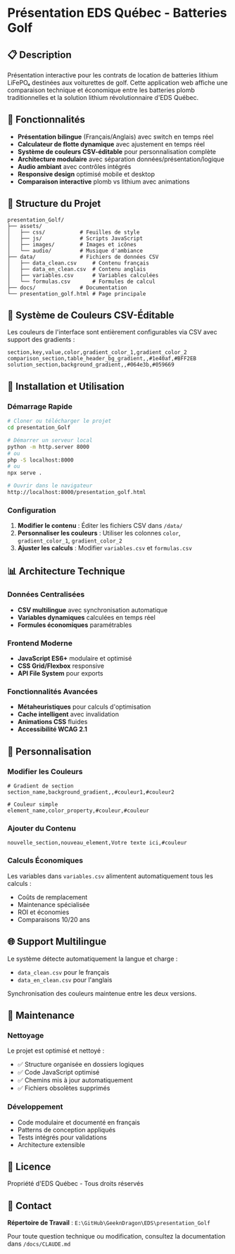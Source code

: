 # Présentation EDS Québec - Batteries Golf

## 📋 Description

Présentation interactive pour les contrats de location de batteries lithium LiFePO₄ destinées aux voiturettes de golf. Cette application web affiche une comparaison technique et économique entre les batteries plomb traditionnelles et la solution lithium révolutionnaire d'EDS Québec.

## 🚀 Fonctionnalités

- **Présentation bilingue** (Français/Anglais) avec switch en temps réel
- **Calculateur de flotte dynamique** avec ajustement en temps réel
- **Système de couleurs CSV-éditable** pour personnalisation complète
- **Architecture modulaire** avec séparation données/présentation/logique
- **Audio ambiant** avec contrôles intégrés
- **Responsive design** optimisé mobile et desktop
- **Comparaison interactive** plomb vs lithium avec animations

## 📁 Structure du Projet

```
presentation_Golf/
├── assets/
│   ├── css/           # Feuilles de style
│   ├── js/            # Scripts JavaScript
│   ├── images/        # Images et icônes
│   └── audio/         # Musique d'ambiance
├── data/              # Fichiers de données CSV
│   ├── data_clean.csv     # Contenu français
│   ├── data_en_clean.csv  # Contenu anglais
│   ├── variables.csv      # Variables calculées
│   └── formulas.csv       # Formules de calcul
├── docs/              # Documentation
└── presentation_golf.html # Page principale
```

## 🎨 Système de Couleurs CSV-Éditable

Les couleurs de l'interface sont entièrement configurables via CSV avec support des gradients :

```csv
section,key,value,color,gradient_color_1,gradient_color_2
comparison_section,table_header_bg_gradient,,#1e40af,#BFF2EB
solution_section,background_gradient,,#064e3b,#059669
```

## 🔧 Installation et Utilisation

### Démarrage Rapide

```bash
# Cloner ou télécharger le projet
cd presentation_Golf

# Démarrer un serveur local
python -m http.server 8000
# ou
php -S localhost:8000
# ou
npx serve .

# Ouvrir dans le navigateur
http://localhost:8000/presentation_golf.html
```

### Configuration

1. **Modifier le contenu** : Éditer les fichiers CSV dans `/data/`
2. **Personnaliser les couleurs** : Utiliser les colonnes `color`, `gradient_color_1`, `gradient_color_2`
3. **Ajuster les calculs** : Modifier `variables.csv` et `formulas.csv`

## 📊 Architecture Technique

### Données Centralisées
- **CSV multilingue** avec synchronisation automatique
- **Variables dynamiques** calculées en temps réel
- **Formules économiques** paramétrables

### Frontend Moderne
- **JavaScript ES6+** modulaire et optimisé
- **CSS Grid/Flexbox** responsive
- **API File System** pour exports

### Fonctionnalités Avancées
- **Métaheuristiques** pour calculs d'optimisation
- **Cache intelligent** avec invalidation
- **Animations CSS** fluides
- **Accessibilité WCAG 2.1**

## 🎯 Personnalisation

### Modifier les Couleurs
```csv
# Gradient de section
section_name,background_gradient,,#couleur1,#couleur2

# Couleur simple
element_name,color_property,#couleur,#couleur
```

### Ajouter du Contenu
```csv
nouvelle_section,nouveau_element,Votre texte ici,#couleur
```

### Calculs Économiques
Les variables dans `variables.csv` alimentent automatiquement tous les calculs :
- Coûts de remplacement
- Maintenance spécialisée
- ROI et économies
- Comparaisons 10/20 ans

## 🌐 Support Multilingue

Le système détecte automatiquement la langue et charge :
- `data_clean.csv` pour le français
- `data_en_clean.csv` pour l'anglais

Synchronisation des couleurs maintenue entre les deux versions.

## 🔧 Maintenance

### Nettoyage
Le projet est optimisé et nettoyé :
- ✅ Structure organisée en dossiers logiques
- ✅ Code JavaScript optimisé
- ✅ Chemins mis à jour automatiquement
- ✅ Fichiers obsolètes supprimés

### Développement
- Code modulaire et documenté en français
- Patterns de conception appliqués
- Tests intégrés pour validations
- Architecture extensible

## 📝 Licence

Propriété d'EDS Québec - Tous droits réservés

## 🤝 Contact

**Répertoire de Travail** : `E:\GitHub\GeeknDragon\EDS\presentation_Golf`

Pour toute question technique ou modification, consultez la documentation dans `/docs/CLAUDE.md`